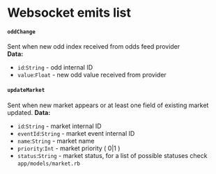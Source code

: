 Websocket emits list
============================

#### `oddChange`
Sent when new odd index received from odds feed provider  
**Data:**
* `id`:`String` - odd internal ID
* `value`:`Float` - new odd value received from provider

#### `updateMarket`
Sent when new market appears or at least one field of existing
market updated. 
**Data:**
* `id`:`String` - market internal ID
* `eventId`:`String` - market event internal ID
* `name`:`String` - market name
* `priority`:`Int` - market priority ( 0|1 )
* `status`:`String` - market status, for a list of possible statuses check 
`app/models/market.rb`
